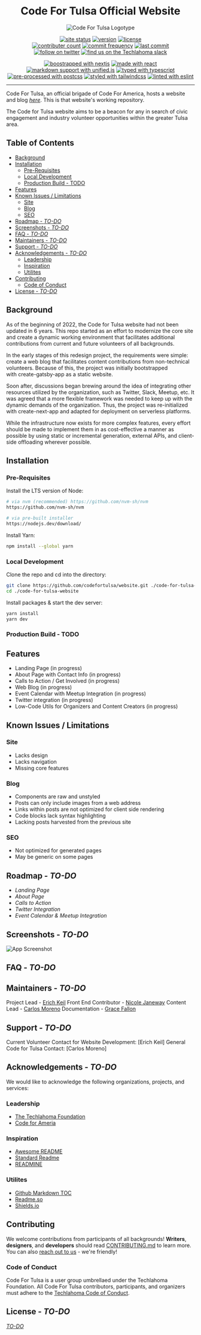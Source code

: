 <div align=center>

# Code For Tulsa Official Website
![Code For Tulsa Logotype](https://raw.githubusercontent.com/codefortulsa/website/main/content/asset/cft%20full%20name(cropped).png)

[![site status](https://img.shields.io/website?logo=heroku&url=https%3A%2F%2Fcodefortulsa.org&style=plastic)](https://codefortulsa.org)
[![version](https://img.shields.io/github/package-json/v/codefortulsa/website?logo=semver&style=plastic)](https://semver.org/)
[![license](https://img.shields.io/github/license/codefortulsa/website?logo=open-source-initiative&color=%233da639&style=plastic)](https://choosealicense.com/licenses/)<br>
[![contributer count](https://img.shields.io/github/contributors/codefortulsa/website?color=blue&logo=github&style=flat-square)](https://github.com/codefortulsa/website/graphs/contributors)
[![commit frequency](https://img.shields.io/github/commit-activity/m/codefortulsa/website?color=blue&logo=github&style=flat-square)](https://github.com/codefortulsa/website/graphs/commit-activity)
[![last commit](https://img.shields.io/github/last-commit/codefortulsa/website?color=blue&logo=github&style=flat-square)](https://github.com/codefortulsa/website/commits/main)<br>
[![follow on twitter](https://img.shields.io/twitter/follow/codefortulsa?style=social)](https://twitter.com/intent/follow?screen_name=codefortulsa)
[![find us on the Techlahoma slack](https://img.shields.io/badge/Techlahoma-000?style=social&logo=slack&label=join%20our%20Slack%20workspace)](https://techlahoma.slack.com/)

[![boostrapped with nextjs](https://img.shields.io/github/package-json/dependency-version/codefortulsa/website/next?color=black&label=nextjs&logo=next.js)](https://nextjs.org)
[![made with react](https://img.shields.io/github/package-json/dependency-version/codefortulsa/website/react?color=%2361dafb&logo=react)](https://reactjs.org/)
[![markdown support with unified.js](https://img.shields.io/github/package-json/dependency-version/codefortulsa/website/unified?color=white&logo=markdown)](https://unifiedjs.com/)
[![typed with typescript](https://img.shields.io/github/package-json/dependency-version/codefortulsa/website/dev/typescript?logo=typescript)](https://www.typescriptlang.org/)
[![pre-processed with postcss](https://img.shields.io/github/package-json/dependency-version/codefortulsa/website/dev/postcss?color=%23DD3A0A&logo=postcss&logoColor=%23DD3A0A)](https://postcss.org/)
[![styled with tailwindcss](https://img.shields.io/github/package-json/dependency-version/codefortulsa/website/dev/tailwindcss?color=%2338bdf8&logo=tailwindcss)](https://tailwindcss.com/)
[![linted with eslint](https://img.shields.io/github/package-json/dependency-version/codefortulsa/website/dev/eslint?color=%238080F2&logo=eslint&logoColor=%238080F2)](https://eslint.org)

</div>

---

Code For Tulsa, an official brigade of Code For America, hosts a website and blog [_here_](codefortulsa.org).  This is that website's working repository.

The Code for Tulsa website aims to be a beacon for any in search of civic engagement and industry volunteer opportunities within the greater Tulsa area.

## Table of Contents
<!--ts-->
   * [Background](#background)
   * [Installation](#installation)
      * [Pre-Requisites](#pre-requisites)
      * [Local Development](#local-development)
      * [Production Build - TODO](#production-build---todo)
   * [Features](#features)
   * [Known Issues / Limitations](#known-issues--limitations)
      * [Site](#site)
      * [Blog](#blog)
      * [SEO](#seo)
   * [Roadmap - <em>TO-DO</em>](#roadmap---to-do)
   * [Screenshots - <em>TO-DO</em>](#screenshots---to-do)
   * [FAQ - <em>TO-DO</em>](#faq---to-do)
   * [Maintainers - <em>TO-DO</em>](#maintainers---to-do)
   * [Support - <em>TO-DO</em>](#support---to-do)
   * [Acknowledgements - <em>TO-DO</em>](#acknowledgements---to-do)
      * [Leadership](#leadership)
      * [Inspiration](#inspiration)
      * [Utilites](#utilites)
   * [Contributing](#contributing)
      * [Code of Conduct](#code-of-conduct)
   * [License - <em>TO-DO</em>](#license---to-do)

<!-- Created by https://github.com/ekalinin/github-markdown-toc -->
<!-- Added by: alec, at: Thu Jun 16 21:31:09 CDT 2022 -->

<!--te-->
## Background
 As of the beginning of 2022, the Code for Tulsa website had not been updated in 6 years. This repo started as an effort to modernize the core site and create a dynamic working environment that facilitates additional contributions from current and future volunteers of all backgrounds.

 In the early stages of this redesign project, the requirements were simple: create a web blog that facilitates content contributions from non-technical volunteers. Because of this, the project was initially bootstrapped with create-gatsby-app as a static website.

 Soon after, discussions began brewing around the idea of integrating other resources utilized by the organization, such as Twitter, Slack, Meetup, etc. It was agreed that a more flexible framework was needed to keep up with the dynamic demands of the organization. Thus, the project was re-initialized with create-next-app and adapted for deployment on serverless platforms.
 
 While the infrastructure now exists for more complex features, every effort should be made to implement them in as cost-effective a manner as possible by using static or incremental generation, external APIs, and client-side offloading wherever possible.

## Installation

### Pre-Requisites
Install the LTS version of Node:
```sh
# via nvm (recommended) https://github.com/nvm-sh/nvm
https://github.com/nvm-sh/nvm

# via pre-built installer
https://nodejs.dev/download/
```
Install Yarn:
```sh
npm install --global yarn
```
### Local Development
Clone the repo and cd into the directory:
```sh
git clone https://github.com/codefortulsa/website.git ./code-for-tulsa-website
cd ./code-for-tulsa-website
```
Install packages & start the dev server:
```sh
yarn install
yarn dev
```
### Production Build - TODO

## Features

- Landing Page (in progress)
- About Page with Contact Info (in progress)
- Calls to Action / Get Involved (in progress)
- Web Blog (in progress)
- Event Calendar with Meetup Integration (in progress)
- Twitter integration (in progress)
- Low-Code Utils for Organizers and Content Creators (in progress)

## Known Issues / Limitations

### Site
 - Lacks design
 - Lacks navigation
 - Missing core features
### Blog
 - Components are raw and unstyled
 - Posts can only include images from a web address
 - Links within posts are not optimized for client side rendering
 - Code blocks lack syntax highlighting
 - Lacking posts harvested from the previous site
### SEO
 - Not optimized for generated pages
 - May be generic on some pages

## Roadmap - *TO-DO*
 - *Landing Page*  
 - *About Page*  
 - *Calls to Action*  
 - *Twitter Integration*  
 - *Event Calendar & Meetup Integration*  

## Screenshots - *TO-DO*
![App Screenshot](https://via.placeholder.com/234x150?text=TO+DO)

## FAQ - *TO-DO*

## Maintainers - *TO-DO*
Project Lead - [Erich Keil](https://github.com/zenlex)
Front End Contributor - [Nicole Janeway](https://github.com/NicoleJaneway)
Content Lead - [Carlos Moreno](https://github.com/chimchim237)
Documentation - [Grace Fallon](https://github.com/angelofgrace)

## Support - *TO-DO*
Current Volunteer Contact for Website Development: [Erich Keil] <!-- (Link to Email) -->
General Code for Tulsa Contact: [Carlos Moreno] <!-- (Link to Email -->

## Acknowledgements - *TO-DO*
We would like to acknowledge the following organizations, projects, and services:

### Leadership
 - [The Techlahoma Foundation](https://www.techlahoma.org/)
 - [Code for Ameria](https://www.codeforamerica.org/)
### Inspiration
 - [Awesome README](https://github.com/matiassingers/awesome-readme)
 - [Standard Readme](https://github.com/RichardLitt/standard-readme)
 - [READMINE](https://github.com/mhucka/readmine)
### Utilites
 - [Github Markdown TOC](https://github.com/ekalinin/github-markdown-toc)
 - [Readme.so](https://readme.so/)
 - [Shields.io](https://shields.io/)

## Contributing
We welcome contributions from participants of all backgrounds! **Writers**, **designers**, and **developers** should read [CONTRIBUTING.md](./CONTRIBUTING.md) to learn more. You can also [reach out to us](#Support) - we're friendly!

### Code of Conduct
Code For Tulsa is a user group umbrellaed under the Techlahoma Foundation. All Code For Tulsa contributors, participants, and organizers must adhere to the [Techlahoma Code of Conduct](https://www.techlahoma.org/code-of-conduct).

## License - *TO-DO*
[*TO-DO*](https://choosealicense.com/licenses/)
